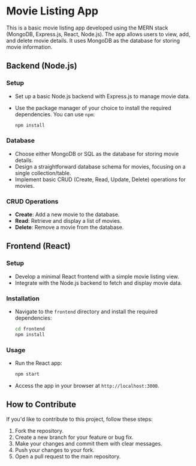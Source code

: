# Movie Listing App

This is a basic movie listing app developed using the MERN stack (MongoDB, Express.js, React, Node.js). The app allows users to view, add, and delete movie details. It uses MongoDB as the database for storing movie information.

## Backend (Node.js)

### Setup
- Set up a basic Node.js backend with Express.js to manage movie data.
- Use the package manager of your choice to install the required dependencies. You can use `npm`:

    ```bash
    npm install
    ```

### Database
- Choose either MongoDB or SQL as the database for storing movie details.
- Design a straightforward database schema for movies, focusing on a single collection/table.
- Implement basic CRUD (Create, Read, Update, Delete) operations for movies.

### CRUD Operations
- **Create**: Add a new movie to the database.
- **Read**: Retrieve and display a list of movies.
- **Delete**: Remove a movie from the database.

## Frontend (React)

### Setup
- Develop a minimal React frontend with a simple movie listing view.
- Integrate with the Node.js backend to fetch and display movie data.

### Installation
- Navigate to the `frontend` directory and install the required dependencies:

    ```bash
    cd frontend
    npm install
    ```

### Usage
- Run the React app:

    ```bash
    npm start
    ```

- Access the app in your browser at `http://localhost:3000`.

## How to Contribute

If you'd like to contribute to this project, follow these steps:

1. Fork the repository.
2. Create a new branch for your feature or bug fix.
3. Make your changes and commit them with clear messages.
4. Push your changes to your fork.
5. Open a pull request to the main repository.